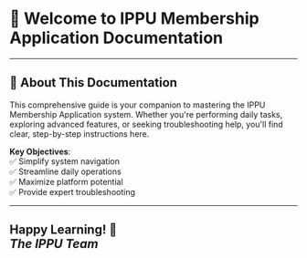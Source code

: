 # 🚀 Welcome to IPPU Membership Application Documentation  

---

## 📖 About This Documentation  
This comprehensive guide is your companion to mastering the IPPU Membership Application system. Whether you're performing daily tasks, exploring advanced features, or seeking troubleshooting help, you'll find clear, step-by-step instructions here.

**Key Objectives**:  
✅ Simplify system navigation  
✅ Streamline daily operations  
✅ Maximize platform potential  
✅ Provide expert troubleshooting  

---
**Happy Learning!** 🌱  
*The IPPU Team*  
---
